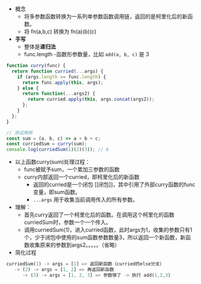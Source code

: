- 概念
	- 将多参数函数转换为一系列单参数函数调用链，返回的是柯里化后的新函数。
	- 将 fn(a,b,c) 转换为 fn(a)(b)(c)
- **手写**
	- 整体是**递归法**
	- func.length -函数形参数量，比如 `add(a, b, c)` 是 3
```js
function curry(func) {
  return function curried(...args) {
    if (args.length >= func.length) {
      return func.apply(this, args);
    } else {
      return function(...args2) {
        return curried.apply(this, args.concat(args2));
      };
    }
  };
}

// 测试用例
const sum = (a, b, c) => a + b + c;
const curriedSum = curry(sum);
console.log(curriedSum(1)(2)(3)); // 6
```
- 以上函数curry(sum)处理过程：
	- func被赋予sum，一个累加三参数的函数
	- curry内部返回一个curried，即柯里化后的新函数
		- 返回的curried是一个闭包 [[闭包]]，其中引用了外部curry函数的func变量，即sum函数。
		- `...args` 用于收集当前调用传入的所有参数。
- 理解：
	- 首先curry返回了一个柯里化后的函数。在调用这个柯里化的函数curriedSum时，参数一个一个传入。
	- 调用curriedSum(1)，进入curried函数，此时args为1，收集的参数只有1个，少于闭包中使用的sum函数参数数量3，所以返回一个新函数，新函数收集原来的参数到args2。。。。。（省略）
- 简化过程
```rust
curriedSum(1) -> args = [1] => 返回新函数（curried的else分支）
   -> (2) -> args = [1, 2] => 再返回新函数
      -> (3) -> args = [1, 2, 3] => 参数够了 -> 执行 add(1,2,3)

```

